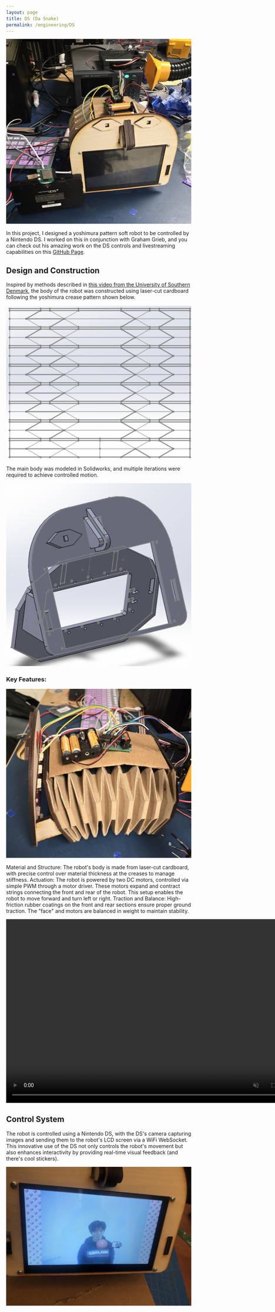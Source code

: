 ```yaml
---
layout: page
title: DS (Da Snake)
permalink: /engineering/DS
---
```


![ds](/assets/img/da-snake.jpg)

In this project, I designed a yoshimura pattern soft robot to be controlled by a Nintendo DS. I worked on this in conjunction with Graham Grieb, and you can check out his amazing work on the DS controls and livestreaming capabilities on this [GitHub Page](https://github.com/grahamgrieb/DSi-Robot).

## Design and Construction
Inspired by methods described in [this video from the University of Southern Denmark](https://www.youtube.com/watch?v=lVxFdTldYxw), the body of the robot was constructed using laser-cut cardboard following the yoshimura crease pattern shown below. 

![crease pattern](/assets/img/ds/cp.png)

The main body was modeled in Solidworks, and multiple iterations were required to achieve controlled motion.

![face](/assets/img/ds/facecad.png)

### Key Features:

![dsside](/assets/img/ds/dsside.jpg)  

Material and Structure: The robot's body is made from laser-cut cardboard, with precise control over material thickness at the creases to manage stiffness.
Actuation: The robot is powered by two DC motors, controlled via simple PWM through a motor driver. These motors expand and contract strings connecting the front and rear of the robot. This setup enables the robot to move forward and turn left or right.
Traction and Balance: High-friction rubber coatings on the front and rear sections ensure proper ground traction. The "face" and motors are balanced in weight to maintain stability.

<video controls width="800" height="500" muted loop autoplay>
    <source src="/assets/img/ds/crawl.MOV" type="video/mp4">
    Your browser does not support the video tag.
</video>  

## Control System
The robot is controlled using a Nintendo DS, with the DS's camera capturing images and sending them to the robot's LCD screen via a WiFi WebSocket. This innovative use of the DS not only controls the robot's movement but also enhances interactivity by providing real-time visual feedback (and there's cool stickers).

![stream](/assets/img/ds/livestream.jpg)
